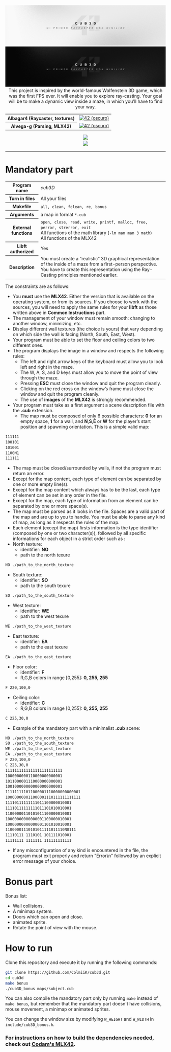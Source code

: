 <div align="center">
    <img src="https://github.com/15Galan/42_project-readmes/blob/master/banners/cursus/projects/cub3d-light.png?raw=true#gh-light-mode-only" alt="Banner (claro)" />
    <img src="https://github.com/15Galan/42_project-readmes/blob/master/banners/cursus/projects/cub3d-dark.png?raw=true#gh-dark-mode-only" alt="Banner (oscuro)" />
    <br>
This project is inspired by the world-famous Wolfenstein 3D game, which was the first FPS ever. It will enable you to explore ray-casting. Your goal will be to make a dynamic view inside a maze, in which you’ll have to find your way.
    <br>
	<table>
	<tr><th>Albagar4 (Raycaster, textures)</th>
		<td><a href='https://profile.intra.42.fr/users/albagar4' target="_blank">
        <img alt='42 (oscuro)' src='https://img.shields.io/badge/Málaga-black?style=flat&logo=42&logoColor=white'/></td>
	</tr>
	<tr><th>Alvega-g (Parsing, MLX42)</th>
		<td><a href='https://profile.intra.42.fr/users/alvega-g' target="_blank">
        <img alt='42 (oscuro)' src='https://img.shields.io/badge/Málaga-black?style=flat&logo=42&logoColor=white'/><br></td>
	</tr>
	</table>    
    <img src="https://img.shields.io/badge/score- 120%20%2F%20100-success?color=%2312bab9&style=flat" />
    </a>
<div>
	<img src="https://i.ibb.co/8xGKWqR/Screenshot-from-2024-07-01-12-49-14.png"/>
</div>
</div>

---

# Mandatory part

<table>
  <tr>
    <th>Program name</th>
    <td><em>cub3D</em></td>
  </tr>
  <tr>
    <th>Turn in files</th>
    <td>All your files</td>
  </tr>
  <tr>
    <th>Makefile</th>
    <td><code>all, clean, fclean, re, bonus</code></td>
  </tr>
  <tr>
	<th>Arguments</th>
	<td>a map in format <code>*.cub</code></td>
  </tr>
  <tr>
    <th>External functions</th>
    <td><code>open, close, read, write, printf, malloc, free, perror, strerror, exit</code><br>
		All functions of the math library (<code>-lm man man 3 math</code>)<br>
		All functions of the MLX42
	</td>
  </tr>
  <tr>
	<th>Libft authorized</th>
	<td>Yes</td>
  </tr>
  <tr>
    <th>Description</th>
    <td>You must create a “realistic” 3D graphical representation of the inside of a maze from a first-person perspective. You have to create this representation using the Ray-Casting principles mentioned earlier.</td>
  </tr>
</table>

The constraints are as follows:

- You __must__ use the __MLX42__. Either the version that is available on the operating system, or from its sources. If you choose to work with the sources, you will need to apply the same rules for your __libft__ as those written above in __Common Instructions__ part.
- The management of your window must remain smooth: changing to another window, minimizing, etc.
- Display different wall textures (the choice is yours) that vary depending on which side the wall is facing (North, South, East, West).
- Your program must be able to set the floor and ceiling colors to two different ones.
- The program displays the image in a window and respects the following rules:
	- The left and right arrow keys of the keyboard must allow you to look left and right in the maze.
	- The W, A, S, and D keys must allow you to move the point of view through the maze.
	- Pressing __ESC__ must close the window and quit the program cleanly.
	- Clicking on the red cross on the window’s frame must close the window and quit the program cleanly.
	- The use of __images__ of the __MLX42__ is strongly recommended.
- Your program must take as a first argument a scene description file with the __.cub__ extension.
	- The map must be composed of only 6 possible characters: __0__ for an empty space, __1__ for a wall, and __N__,__S__,__E__ or __W__ for the player’s start position and spawning orientation.
	This is a simple valid map:
```bash
111111
100101
101001
1100N1
111111
```
- The map must be closed/surrounded by walls, if not the program must return an error.
- Except for the map content, each type of element can be separated by one or more empty line(s).
- Except for the map content which always has to be the last, each type of element can be set in any order in the file.
- Except for the map, each type of information from an element can be separated by one or more space(s).
- The map must be parsed as it looks in the file. Spaces are a valid part of the map and are up to you to handle. You must be able to parse any kind of map, as long as it respects the rules of the map.
- Each element (except the map) firsts information is the type identifier (composed by one or two character(s)), followed by all specific informations for each object in a strict order such as :
- North texture:
	- identifier: __NO__
	- path to the north texure
```bash
NO ./path_to_the_north_texture
```

- South texture:
	- identifier: __SO__
	- path to the south texure
```bash
SO ./path_to_the_south_texture
```
- West texture:
	- identifier: __WE__
	- path to the west texure
```bash
WE ./path_to_the_west_texture
```
- East texture:
	- identifier: __EA__
	- path to the east texure
```bash
EA ./path_to_the_east_texture
```
- Floor color:
	- identifier: __F__
	- R,G,B colors in range [0,255]: __0, 255, 255__
```bash
F 220,100,0
```
- Ceiling color:
	- identifier: __C__
	- R,G,B colors in range [0,255]: __0, 255, 255__
```bash
C 225,30,0
```

- Example of the mandatory part with a minimalist __.cub__ scene:
```bash
NO ./path_to_the_north_texture
SO ./path_to_the_south_texture
WE ./path_to_the_west_texture
EA ./path_to_the_east_texture
F 220,100,0
C 225,30,0
1111111111111111111111111
1000000000110000000000001
1011000001110000000000001
1001000000000000000000001
111111111011000001110000000000001
100000000011000001110111111111111
11110111111111011100000010001
11110111111111011101010010001
11000000110101011100000010001
10000000000000001100000010001
10000000000000001101010010001
11000001110101011111011110N0111
11110111 1110101 101111010001
11111111 1111111 111111111111
```

- If any misconfiguration of any kind is encountered in the file, the program must exit properly and return "Error\n" followed by an explicit error message of your choice.

# Bonus part

Bonus list:
- Wall collisions.
- A minimap system.
- Doors which can open and close.
- animated sprite.
- Rotate the point of view with the mouse.

# How to run

Clone this repository and execute it by running the following commands:

```bash
git clone https://github.com/ColmiiK/cub3d.git
cd cub3d
make bonus
./cub3D_bonus maps/subject.cub
```

You can also compile the mandatory part only by running `make` instead of `make bonus`, but remember that the mandatory part doesn't have collisions, mouse movement, a minimap or animated sprites.

You can change the window size by modifying `W_HEIGHT` and `W_WIDTH` in `include/cub3D_bonus.h`.
### For instructions on how to build the dependencies needed, check out [Codam's MLX42](https://github.com/codam-coding-college/MLX42).
